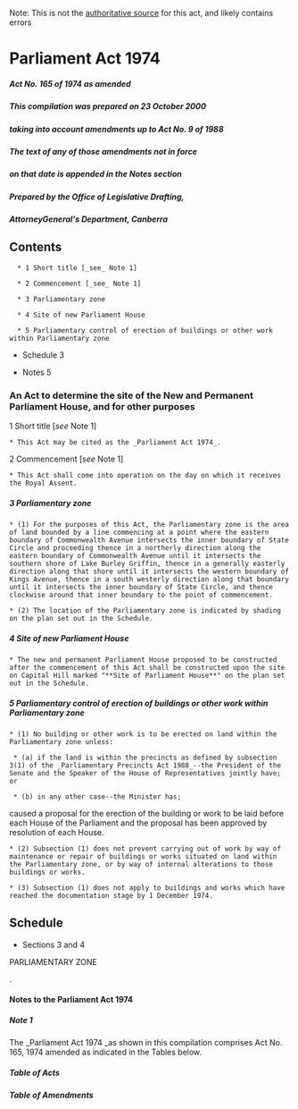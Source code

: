 Note: This is not the [authoritative source](https://www.comlaw.gov.au/Details/C2004C00292) for this act, and likely contains errors

# Parliament Act 1974

##### Act No. 165 of 1974 as amended

##### This compilation was prepared on 23 October 2000
##### taking into account amendments up to Act No. 9 of 1988


##### The text of any of those amendments not in force
##### on that date is appended in the Notes section


##### Prepared by the Office of Legislative Drafting,
##### AttorneyGeneral's Department, Canberra


## Contents

      * 1 Short title [_see_ Note 1] 

      * 2 Commencement [_see_ Note 1] 

      * 3 Parliamentary zone 

      * 4 Site of new Parliament House 

      * 5 Parliamentary control of erection of buildings or other work within Parliamentary zone 

  * Schedule	3

  * Notes		5

### 
### An Act to determine the site of the New and Permanent Parliament House, and for other purposes


1  Short title [_see_ Note 1]

    * This Act may be cited as the _Parliament Act 1974_.

2  Commencement [_see_ Note 1]

    * This Act shall come into operation on the day on which it receives the Royal Assent.

##### 3  Parliamentary zone

    * (1) For the purposes of this Act, the Parliamentary zone is the area of land bounded by a line commencing at a point where the eastern boundary of Commonwealth Avenue intersects the inner boundary of State Circle and proceeding thence in a northerly direction along the eastern boundary of Commonwealth Avenue until it intersects the southern shore of Lake Burley Griffin, thence in a generally easterly direction along that shore until it intersects the western boundary of Kings Avenue, thence in a south westerly direction along that boundary until it intersects the inner boundary of State Circle, and thence clockwise around that inner boundary to the point of commencement.

    * (2) The location of the Parliamentary zone is indicated by shading on the plan set out in the Schedule.

##### 4  Site of new Parliament House

    * The new and permanent Parliament House proposed to be constructed after the commencement of this Act shall be constructed upon the site on Capital Hill marked "**Site of Parliament House**" on the plan set out in the Schedule.

##### 5  Parliamentary control of erection of buildings or other work within Parliamentary zone

    * (1) No building or other work is to be erected on land within the Parliamentary zone unless:

     * (a) if the land is within the precincts as defined by subsection 3(1) of the _Parliamentary Precincts Act 1988_--the President of the Senate and the Speaker of the House of Representatives jointly have; or

     * (b) in any other case--the Minister has;

caused a proposal for the erection of the building or work to be laid before each House of the Parliament and the proposal has been approved by resolution of each House.

    * (2) Subsection (1) does not prevent carrying out of work by way of maintenance or repair of buildings or works situated on land within the Parliamentary zone, or by way of internal alterations to those buildings or works.

    * (3) Subsection (1) does not apply to buildings and works which have reached the documentation stage by 1 December 1974. 

## Schedule

  * Sections 3 and 4

PARLIAMENTARY ZONE

.

#### Notes to the Parliament Act 1974

##### Note 1

The _Parliament Act 1974 _as shown in this compilation comprises Act No. 165, 1974 amended as indicated in the Tables below.

##### Table of Acts

##### Table of Amendments

